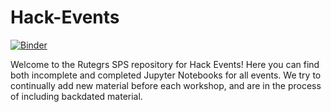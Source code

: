 # Hack-Events
[![Binder](https://mybinder.org/badge_logo.svg)](https://mybinder.org/v2/gh/RutgersSPS/Hack-Events/master)

Welcome to the Rutegrs SPS repository for Hack Events! Here you can find both incomplete and completed Jupyter Notebooks for all events. We try to continually add new material before each workshop, and are in the process of including backdated material.
